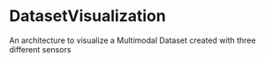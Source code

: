 # DatasetVisualization
An architecture to visualize a Multimodal Dataset created with three different sensors
